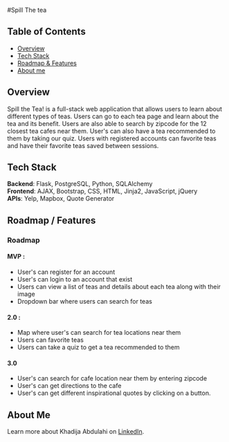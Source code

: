 #Spill The tea 
## Table of Contents 
* [Overview](#overview)
* [Tech Stack](#tech-stack)
* [Roadmap & Features](#features)
* [About me](#about-me)


## <a name="overview"></a>Overview 

Spill the Tea! is a full-stack web application that allows users to learn about different types of teas. Users can go to each tea page and learn about the tea and its benefit. Users are also able to search by zipcode for the 12 closest tea cafes near them. User's can also have a tea recommended to them by taking our quiz. Users with registered accounts can favorite teas and have their favorite teas saved between sessions. 


## <a name="tech-stack"></a>Tech Stack 

**Backend**:  Flask, PostgreSQL, Python, SQLAlchemy <br/>
**Frontend**:  AJAX, Bootstrap, CSS, HTML, Jinja2, JavaScript, jQuery <br/>
**APIs**:  Yelp, Mapbox, Quote Generator 

## <a name="features"></a>Roadmap / Features 
### Roadmap

#### MVP :

- User's can register for an account
- User's can login to an account that exist 
- Users can view a list of teas and details about each tea along with their image
- Dropdown bar where users can search for teas 

#### 2.0  : 

- Map where user's can search for tea locations near them 
- Users can favorite teas
- Users can take a quiz to get a tea recommended to them

#### 3.0

- User's can search for cafe location near them by entering zipcode
- User's can get directions to the cafe 
- User's can get different inspirational quotes by clicking on a button. 


## <a name="about-me"></a>About Me 
Learn more about Khadija Abdulahi on [LinkedIn](www.linkedin.com/in/khadijaabdulahi).